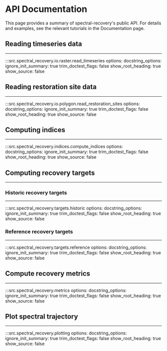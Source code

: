 # API Documentation

This page provides a summary of spectral-recovery's public API. For details and examples, see the relevant 
tutorials in the Documentation page.


## **Reading timeseries data**

---

:::src.spectral_recovery.io.raster.read_timeseries
    options:
        docstring_options:
            ignore_init_summary: true
            trim_doctest_flags: false
        show_root_heading: true
        show_source: false

## **Reading restoration site data**

---

:::src.spectral_recovery.io.polygon.read_restoration_sites
    options:
        docstring_options:
            ignore_init_summary: true
            trim_doctest_flags: false
        show_root_heading: true
        show_source: false

## **Computing indices**
---

:::src.spectral_recovery.indices.compute_indices
    options:
        docstring_options:
            ignore_init_summary: true
            trim_doctest_flags: false
        show_root_heading: true
        show_source: false

## **Computing recovery targets**
---

### **Historic recovery targets**

---

:::src.spectral_recovery.targets.historic
    options:
        docstring_options:
            ignore_init_summary: true
            trim_doctest_flags: false
        show_root_heading: true
        show_source: false

### **Reference recovery targets**

---

:::src.spectral_recovery.targets.reference
    options:
        docstring_options:
            ignore_init_summary: true
            trim_doctest_flags: false
        show_root_heading: true
        show_source: false

## **Compute recovery metrics**

---

:::src.spectral_recovery.metrics
    options:
        docstring_options:
            ignore_init_summary: true
            trim_doctest_flags: false
        show_root_heading: true
        show_source: false

## **Plot spectral trajectory**
---

:::src.spectral_recovery.plotting
    options:
        docstring_options:
            ignore_init_summary: true
            trim_doctest_flags: false
        show_root_heading: true
        show_source: false


